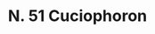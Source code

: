 ---
title: "N. 51 Cuciophoron"
permalink: "/edition/plant051/"
plant-name: "N. 51"
plant-number: "051"
plant-xml: "/assets/xml/plant051.xml"
plant-img1: "/assets/img/plant051_verso.jpg"
plant-img2: "/assets/img/plant051.jpg"
plant-title: "N. 51 Cuciophoron"
plant-taxon-link: "http://www.worldfloraonline.org/taxon/wfo-0000216304"
plant-taxon-content: ""
layout: single-xml
---